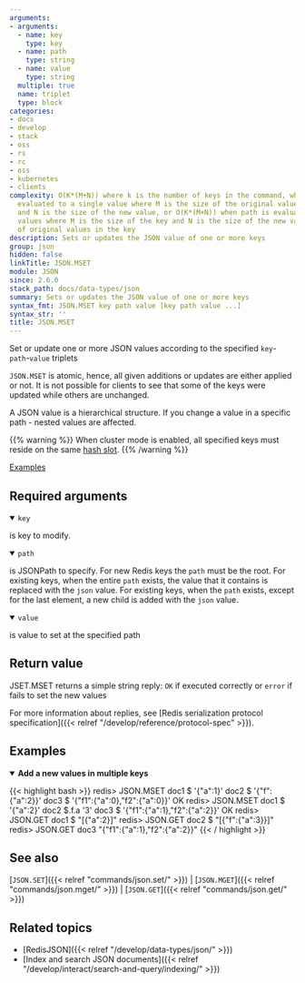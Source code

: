 ```yaml
---
arguments:
- arguments:
  - name: key
    type: key
  - name: path
    type: string
  - name: value
    type: string
  multiple: true
  name: triplet
  type: block
categories:
- docs
- develop
- stack
- oss
- rs
- rc
- oss
- kubernetes
- clients
complexity: O(K*(M+N)) where k is the number of keys in the command, when path is
  evaluated to a single value where M is the size of the original value (if it exists)
  and N is the size of the new value, or O(K*(M+N)) when path is evaluated to multiple
  values where M is the size of the key and N is the size of the new value * the number
  of original values in the key
description: Sets or updates the JSON value of one or more keys
group: json
hidden: false
linkTitle: JSON.MSET
module: JSON
since: 2.6.0
stack_path: docs/data-types/json
summary: Sets or updates the JSON value of one or more keys
syntax_fmt: JSON.MSET key path value [key path value ...]
syntax_str: ''
title: JSON.MSET
---
```

Set or update one or more JSON values according to the specified `key`-`path`-`value` triplets

`JSON.MSET` is atomic, hence, all given additions or updates are either applied or not. It is not possible for clients to see that some of the keys were updated while others are unchanged.

A JSON value is a hierarchical structure. If you change a value in a specific path - nested values are affected.

{{% warning %}}
When cluster mode is enabled, all specified keys must reside on the same [hash slot](https://redis.io/docs/latest/operate/oss_and_stack/reference/cluster-spec/#key-distribution-model).
{{% /warning %}}

[Examples](#examples)

## Required arguments

<details open><summary><code>key</code></summary>

is key to modify.
</details>

<details open><summary><code>path</code></summary>

is JSONPath to specify. For new Redis keys the `path` must be the root. For existing keys, when the entire `path` exists, the value that it contains is replaced with the `json` value. For existing keys, when the `path` exists, except for the last element, a new child is added with the `json` value.

</details>

<details open><summary><code>value</code></summary>

is value to set at the specified path
</details>

## Return value

JSET.MSET returns a simple string reply: `OK` if executed correctly or `error` if fails to set the new values

For more information about replies, see [Redis serialization protocol specification]({{< relref "/develop/reference/protocol-spec" >}}).

## Examples

<details open>
<summary><b>Add a new values in multiple keys</b></summary>

{{< highlight bash >}}
redis> JSON.MSET doc1 $ '{"a":1}' doc2 $ '{"f":{"a":2}}' doc3 $ '{"f1":{"a":0},"f2":{"a":0}}'
OK
redis> JSON.MSET doc1 $ '{"a":2}' doc2 $.f.a '3' doc3 $ '{"f1":{"a":1},"f2":{"a":2}}'
OK
redis> JSON.GET doc1 $
"[{\"a\":2}]"
redis> JSON.GET doc2 $
"[{\"f\":{\"a\":3}}]"
redis> JSON.GET doc3
"{\"f1\":{\"a\":1},\"f2\":{\"a\":2}}"
{{< / highlight >}}
</details>

## See also

[`JSON.SET`]({{< relref "commands/json.set/" >}}) | [`JSON.MGET`]({{< relref "commands/json.mget/" >}}) | [`JSON.GET`]({{< relref "commands/json.get/" >}}) 

## Related topics

* [RedisJSON]({{< relref "/develop/data-types/json/" >}})
* [Index and search JSON documents]({{< relref "/develop/interact/search-and-query/indexing/" >}})
